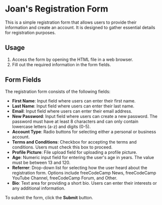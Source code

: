 # Joan's Registration Form

This is a simple registration form that allows users to provide their information and create an account. It is designed to gather essential details for registration purposes. 

## Usage

1. Access the form by opening the HTML file in a web browser.
2. Fill out the required information in the form fields.

## Form Fields

The registration form consists of the following fields:

- **First Name**: Input field where users can enter their first name.
- **Last Name**: Input field where users can enter their last name.
- **Email**: Input field where users can enter their email address.
- **New Password**: Input field where users can create a new password. The password must have at least 8 characters and can only contain lowercase letters (a-z) and digits (0-5).
- **Account Type**: Radio buttons for selecting either a personal or business account.
- **Terms and Conditions**: Checkbox for accepting the terms and conditions. Users must check this box to proceed.
- **Profile Picture**: File upload field for uploading a profile picture.
- **Age**: Numeric input field for entering the user's age in years. The value must be between 13 and 120.
- **Referrer**: Drop-down list for selecting how the user heard about the registration form. Options include freeCodeCamp News, freeCodeCamp YouTube Channel, freeCodeCamp Forum, and Other.
- **Bio**: Text area for providing a short bio. Users can enter their interests or any additional information.

To submit the form, click the **Submit** button.

